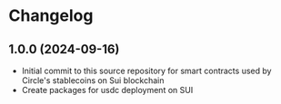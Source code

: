 # Changelog

## 1.0.0 (2024-09-16)

- Initial commit to this source repository for smart contracts used by Circle's stablecoins on Sui blockchain
- Create packages for usdc deployment on SUI
